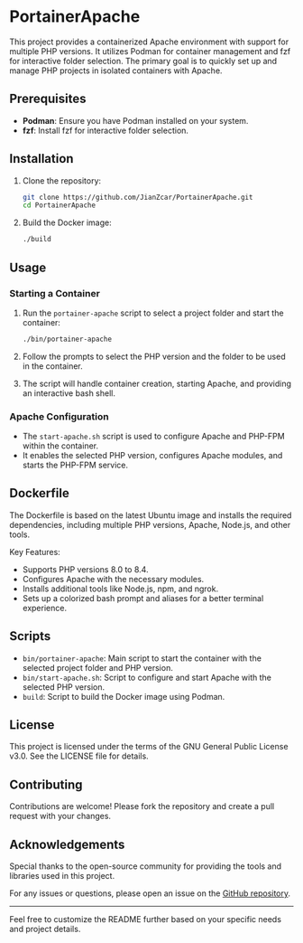 # PortainerApache

This project provides a containerized Apache environment with support for multiple PHP versions. It utilizes Podman for container management and fzf for interactive folder selection. The primary goal is to quickly set up and manage PHP projects in isolated containers with Apache.

## Prerequisites

- **Podman**: Ensure you have Podman installed on your system.
- **fzf**: Install fzf for interactive folder selection.

## Installation

1. Clone the repository:
   ```sh
   git clone https://github.com/JianZcar/PortainerApache.git
   cd PortainerApache
   ```

2. Build the Docker image:
   ```sh
   ./build
   ```

## Usage

### Starting a Container

1. Run the `portainer-apache` script to select a project folder and start the container:
   ```sh
   ./bin/portainer-apache
   ```

2. Follow the prompts to select the PHP version and the folder to be used in the container.

3. The script will handle container creation, starting Apache, and providing an interactive bash shell.

### Apache Configuration

- The `start-apache.sh` script is used to configure Apache and PHP-FPM within the container.
- It enables the selected PHP version, configures Apache modules, and starts the PHP-FPM service.

## Dockerfile

The Dockerfile is based on the latest Ubuntu image and installs the required dependencies, including multiple PHP versions, Apache, Node.js, and other tools.

Key Features:
- Supports PHP versions 8.0 to 8.4.
- Configures Apache with the necessary modules.
- Installs additional tools like Node.js, npm, and ngrok.
- Sets up a colorized bash prompt and aliases for a better terminal experience.

## Scripts

- `bin/portainer-apache`: Main script to start the container with the selected project folder and PHP version.
- `bin/start-apache.sh`: Script to configure and start Apache with the selected PHP version.
- `build`: Script to build the Docker image using Podman.

## License

This project is licensed under the terms of the GNU General Public License v3.0. See the LICENSE file for details.

## Contributing

Contributions are welcome! Please fork the repository and create a pull request with your changes.

## Acknowledgements

Special thanks to the open-source community for providing the tools and libraries used in this project.

For any issues or questions, please open an issue on the [GitHub repository](https://github.com/JianZcar/PortainerApache/issues).

---

Feel free to customize the README further based on your specific needs and project details.
